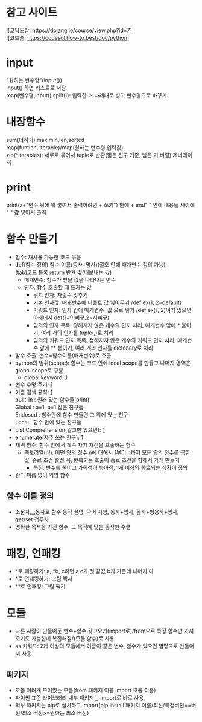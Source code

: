 # 참고 사이트
![코딩도장: https://dojang.io/course/view.php?id=7]  
![코드솔: https://codesol.how-to.best/doc/python]  
# input
"원하는 변수형"(input())  
input() 하면 리스트로 저장  
map(변수형,input().split()): 입력한 거 차례대로 넣고 변수형으로 바꾸기  
# 내장함수
sum(더하기),max,min,len,sorted  
map(funtion, iterable)/map(원하는 변수형,입력값)  
zip(*iterables): 세로로 묶어서 tuple로 반환(짧은 친구 기준, 남은 거 버림)
제너레이터  
# print
print(x+"변수 뒤에 뭐 붙여서 출력하려면 + 쓰기")
안에 + end" " 안에 내용들 사이에 " " 값 넣어서 출력
# 함수 만들기
- 함수: 재사용 가능한 코드 묶음
- def(함수 정의) 함수 이름(동사+명사)(괄호 안에 매개변수 정의 가능):   
(tab)코드 블록 return 반환 값(내보내는 값)
    - 매개변수: 함수가 받을 값을 나타내는 변수
    - 인자: 함수 호출할 때 드가는 값
        - 위치 인자: 자릿수 맞추기
        - 기본 인자값: 매개변수에 디폴트 값 넣어두기 /def ex(1, 2=default)
        - 키워드 인자: 인자 칸에 매개변수=값 으로 넣기 /def ex(1, 2)이거 있으면 아래에서 def(1=어쩌구,2=저쩌구)
        - 임의의 인자 목록: 정해지지 않은 개수의 인자 처리, 매개변수 앞에 * 붙이기, 여러 개의 인자를 tuple(,)로 처리 
        - 임의의 키워드 인자 목록: 정해지지 않은 개수의 키워드 인자 처리, 매개변수 앞에 ** 붙이기, 여러 개의 인자를 dictonary로 처리
- 함수 호출: 변수=함수이름(매개변수)로 호출
- python의 범위(scope): 함수는 코드 안에 local scope를 만들고 나머지 영역은 global scope로 구분
    - global keyword: [1](image/글로벌키워드.jpg)
- 변수 수명 주기: [1](image/변수수명주기.jpg)
- 이름 검색 규칙: [1](image/이름검색규칙.jpg)  
built-in : 원래 있는 함수들(print)  
Global : a=1, b=1 같은 친구들  
Endosed : 함수안에 함수 만들면 그 위에 있는 친구  
Local : 함수 안에 있는 친구들
- List Comprehension(알고만 있으면): [1](image/ListComprehension.jpg)
- enumerate(자주 쓰는 친구): [1](image/enumerate.jpg)
- 재귀 함수: 함수 안에서 계속 자기 자신을 호출하는 함수  
    - 팩토리얼(n!): 어떤 양의 정수 n에 대해서 1부터 n까지 모든 양의 정수를 곱한 값, 종료 조건 설정 꼭, 반복되는 호출이 종료 조건을 향해서 가게 만들기
        - 특징: 변수를 줄이고 가독성이 높아짐, 1개 이상의 종료되는 상황이 정의
- 람다 이름 없이 익명 함수
## 함수 이름 정의
- 소문자,_,동사로 함수 동작 설명, 약어 지양, 동사+명사, 동사+형용사+명사, get/set 접두사
- 명확한 목적을 가진 함수, 그 목적에 맞는 동작만 수행
# 패킹, 언패킹
- *로 패킹하기: a, *b, c하면 a c가 첫 끝값 b가 가운데 나머지 다
- *로 언패킹하기: 그림 찍자
- **로 언패킹: 그림 찍기
# 모듈
- 다른 사람이 만들어둔 변수+함수 갖고오기(import로)/from으로 특정 함수만 가져오기도 가능한데 복잡해짐/(모듈.함수)로 사용
- as 키워드: 2개 이상의 모듈에서 이름이 같은 변수, 함수가 있으면 별명으로 만들어서 사용
## 패키지
- 모듈 여러개 모여있는 모음(from 패키지 이름 import 모듈 이름)
- 파이썬 표준 라이브러리 내부 패키지는 import로 바로 사용
- 외부 패키지는 pip로 설치하고 import(pip install 패키지 이름/최신/특정버전==버전/최소 버전>=원하는 최소 버전)